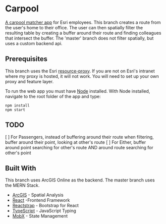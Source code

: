 # Carpool

[A carpool matcher app](https://carpool.now.sh/home) for Esri employees. This branch creates a route from the user's home to their office. The user can then spatially filter the resulting table by creating a buffer around their route and finding colleagues that intersect the buffer. The 'master' branch does not filter spatially, but uses a custom backend api.

## Prerequisites
This branch uses the Esri [resource-proxy](https://github.com/Esri/resource-proxy). If you are not on Esri's intranet where my proxy is hosted, it will not work. You will need to set up your own proxy and feature layer.

To run the web app you must have [Node](https://nodejs.org/en/) installed. With Node installed, navigate to the root folder of the app and type:

```
npm install
npm start
```

## TODO
[ ] For Passengers, instead of buffering around their route when filtering, buffer around their point, looking at other's route
[ ] For Either, buffer around point searching for other's route AND around route searching for other's point

## Built With
This branch uses ArcGIS Online as the backend. The master branch uses the MERN Stack.
* [ArcGIS](https://developers.arcgis.com/javascript/) - Spatial Analysis
* [React](https://reactjs.org/) -Frontend Framework
* [Reactstrap](https://reactstrap.github.io/) - Bootstrap for React
* [TypeScript](https://www.typescriptlang.org/) - JavaScript Typing
* [MobX](https://mobx.js.org/) - State Management
